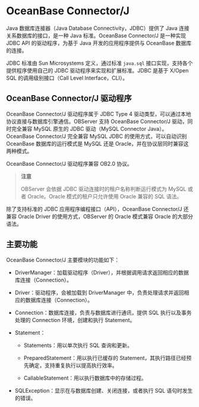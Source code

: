 # OceanBase Connector/J

Java 数据库连接器（Java Database Connectivity，JDBC）提供了 Java 连接关系数据库的接口，是一种 Java 标准。OceanBase Connector/J 是一种实现 JDBC API 的驱动程序，为基于 Java 开发的应用程序提供与 OceanBase 数据库的连接。

JDBC 标准由 Sun Microsystems 定义，通过标准 `java.sql` 接口实现，支持各个提供程序使用自己的 JDBC 驱动程序来实现和扩展标准。JDBC 是基于 X/Open SQL 的调用级别接口（Call Level Interface，CLI）。

## OceanBase Connector/J 驱动程序 

OceanBase Connector/J 驱动程序属于 JDBC Type 4 驱动类型，可以通过本地协议直接与数据库引擎通信。OBServer 支持 OceanBase Connector/J 驱动，同时完全兼容 MySQL 原生的 JDBC 驱动（MySQL Connector Java）。OceanBase Connector/J 完全兼容 MySQL JDBC 的使用方式，可以自动识别 OceanBase 数据库的运行模式是 MySQL 还是 Oracle，并在协议层同时兼容这两种模式。

OceanBase Connector/J 驱动程序兼容 OB2.0 协议。
>**注意**
>
>OBServer 会依据 JDBC 驱动连接时的租户名称判断运行模式为 MySQL 或者 Oracle。Oracle 模式的租户只允许使用 Oracle 兼容的 SQL 语法。

除了支持标准的 JDBC 应用程序编程接口（API），OceanBase Connector/J 还兼容 Oracle Driver 的使用方式，OBServer 的 Oracle 模式兼容 Oracle 的大部分语法。

## 主要功能 

OceanBase Connector/J 主要模块的功能如下：

* DriverManager：加载驱动程序（Driver），并根据调用请求返回相应的数据库连接（Connection）。  

* Driver：驱动程序，会被加载到 DriverManager 中，负责处理请求并返回相应的数据库连接（Connection）。

* Connection：数据库连接，负责与数据库进行通讯，提供 SQL 执行以及事务处理的 Connection 环境，创建和执行 Statement。

* Statement：

  * Statements：用以单次执行 SQL 查询和更新。 
  
  * PreparedStatement：用以执行已缓存的 Statement，其执行路径已经预先确定，支持重复执行以提高执行效率。   
  
  * CallableStatement：用以执行数据库中的存储过程。

* SQLException：显示在与数据库创建、关闭连接，或者执行 SQL 语句时发生的错误。